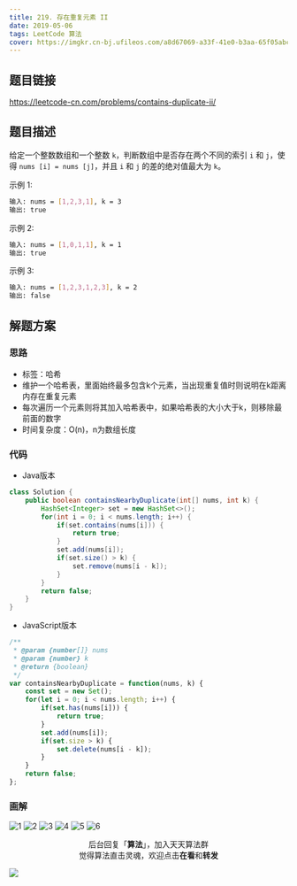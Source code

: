```yaml
---
title: 219. 存在重复元素 II
date: 2019-05-06
tags: LeetCode 算法
cover: https://imgkr.cn-bj.ufileos.com/a8d67069-a33f-41e0-b3aa-65f05abc3bc3.png
---
```


## 题目链接

https://leetcode-cn.com/problems/contains-duplicate-ii/

## 题目描述

给定一个整数数组和一个整数 `k`，判断数组中是否存在两个不同的索引 `i` 和 `j`，使得 `nums [i] = nums [j]`，并且 `i` 和 `j` 的差的绝对值最大为 `k`。

示例 1:

```bash
输入: nums = [1,2,3,1], k = 3
输出: true
```

示例 2:

```bash
输入: nums = [1,0,1,1], k = 1
输出: true
```

示例 3:

```bash
输入: nums = [1,2,3,1,2,3], k = 2
输出: false
```

## 解题方案

### 思路

- 标签：哈希
- 维护一个哈希表，里面始终最多包含k个元素，当出现重复值时则说明在k距离内存在重复元素
- 每次遍历一个元素则将其加入哈希表中，如果哈希表的大小大于k，则移除最前面的数字
- 时间复杂度：O(n)，n为数组长度

### 代码

- Java版本

```Java
class Solution {
    public boolean containsNearbyDuplicate(int[] nums, int k) {
        HashSet<Integer> set = new HashSet<>();
        for(int i = 0; i < nums.length; i++) {
            if(set.contains(nums[i])) {
                return true;
            }
            set.add(nums[i]);
            if(set.size() > k) {
                set.remove(nums[i - k]);
            }
        }
        return false;
    }
}
```

- JavaScript版本

```JavaScript
/**
 * @param {number[]} nums
 * @param {number} k
 * @return {boolean}
 */
var containsNearbyDuplicate = function(nums, k) {
    const set = new Set();
    for(let i = 0; i < nums.length; i++) {
        if(set.has(nums[i])) {
            return true;
        }
        set.add(nums[i]);
        if(set.size > k) {
            set.delete(nums[i - k]);
        }
    }
    return false;
};
```


### 画解

![1](https://imgkr.cn-bj.ufileos.com/17f4125d-e07e-4eaf-938e-92ca19719dca.png)
![2](https://imgkr.cn-bj.ufileos.com/cd9cd3f9-6ebd-4b9d-8381-7ef3f9607d8b.png)
![3](https://imgkr.cn-bj.ufileos.com/478b3e59-f82b-41e0-bb28-b0670d787614.png)
![4](https://imgkr.cn-bj.ufileos.com/9518af04-34c2-4962-8365-8da9aa60c7e2.png)
![5](https://imgkr.cn-bj.ufileos.com/0ed42d94-b407-410b-8ba7-06371d19d4cb.png)
![6](https://imgkr.cn-bj.ufileos.com/a8d67069-a33f-41e0-b3aa-65f05abc3bc3.png)

<span style="display:block;text-align:center;">后台回复「<strong>算法</strong>」，加入天天算法群</span>
<span style="display:block;text-align:center;">觉得算法直击灵魂，欢迎点击<strong>在看</strong>和<strong>转发</strong></span>

![](https://imgkr.cn-bj.ufileos.com/f3e6917b-991c-4ef5-a29a-bb5d9af1273a.gif)